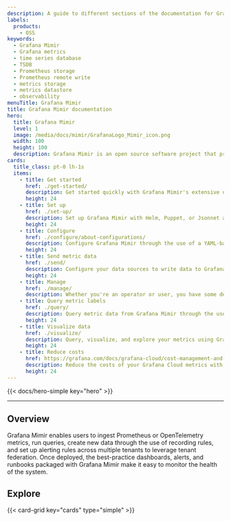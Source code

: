 ```yaml
---
description: A guide to different sections of the documentation for Grafana Mimir.
labels:
  products:
    - OSS
keywords:
  - Grafana Mimir
  - Grafana metrics
  - time series database
  - TSDB
  - Prometheus storage
  - Prometheus remote write
  - metrics storage
  - metrics datastore
  - observability
menuTitle: Grafana Mimir
title: Grafana Mimir documentation
hero:
  title: Grafana Mimir
  level: 1
  image: /media/docs/mimir/GrafanaLogo_Mimir_icon.png
  width: 100
  height: 100
  description: Grafana Mimir is an open source software project that provides horizontally scalable, highly available, multi-tenant, long-term storage for Prometheus and OpenTelemetry metrics.
cards:
  title_class: pt-0 lh-1s
  items:
    - title: Get started
      href: ./get-started/
      description: Get started quickly with Grafana Mimir's extensive documentation, tutorials, and deployment tooling. Use the monolithic mode to get up and running with just one binary and no added dependencies.
      height: 24
    - title: Set up
      href: ./set-up/
      description: Set up Grafana Mimir with Helm, Puppet, or Jsonnet and Tanka. Migrate to Grafana Mimir from Cortex, Thanos, or Prometheus. 
      height: 24
    - title: Configure
      href: ./configure/about-configurations/
      description: Configure Grafana Mimir through the use of a YAML-based configuration file or CLI flags and learn about the common configurations.
      height: 24
    - title: Send metric data
      href: ./send/
      description: Configure your data sources to write data to Grafana Mimir. These include such sources as Prometheus, the OpenTelemetry Collector, and Grafana Agent.
      height: 24
    - title: Manage
      href: ./manage/
      description: Whether you're an operator or user, you have some decisions to make and actions to take. Read about exemplars, tools, runbooks, and more to help you take the right decisions and actions for your operation.
    - title: Query metric labels
      href: ./query/
      description: Query metric data from Grafana Mimir through the use of Grafana or the Grafana Mimir HTTP API. Learn how to query Prometheus data from within Mimir.
      height: 24
    - title: Visualize data
      href: ./visualize/
      description: Query, visualize, and explore your metrics using Grafana, an open platform for metrics visualization. It supports multiple data stores including Prometheus. You can also visualize native histograms through Grafana Mimir since they are a Prometheus data type.
      height: 24
    - title: Reduce costs
      href: https://grafana.com/docs/grafana-cloud/cost-management-and-billing/reduce-costs/metrics-costs/control-metrics-usage-via-adaptive-metrics/
      description: Reduce the costs of your Grafana Cloud metrics with Adaptive Metrics. Adaptive Metrics is a cardinality optimization feature that allows you to identify and eliminate unused time series metrics data by means of aggregation. 
      height: 24
---
```


{{< docs/hero-simple key="hero" >}}

---

## Overview

Grafana Mimir enables users to ingest Prometheus or OpenTelemetry metrics,  run queries, create new data through the use of recording rules, and set up alerting rules across multiple tenants to leverage tenant federation. Once deployed, the best-practice dashboards, alerts, and runbooks packaged with Grafana Mimir make it easy to monitor the health of the system.

## Explore

{{< card-grid key="cards" type="simple" >}}

